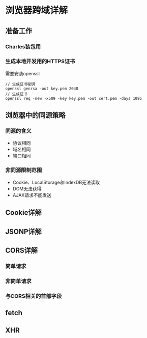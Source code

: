 # 浏览器跨域详解

## 准备工作
### Charles装包用

### 生成本地开发用的HTTPS证书

需要安装openssl
	
	// 生成证书秘钥
	openssl genrsa -out key.pem 2048
	// 生成证书
	openssl req -new -x509 -key key.pem -out cert.pem -days 1095

## 浏览器中的同源策略

### 同源的含义

* 协议相同
* 域名相同
* 端口相同

### 非同源限制范围

* Cookie、LocalStorage和IndexDB无法读取
* DOM无法获得
* AJAX请求不能发送


## Cookie详解

## JSONP详解

## CORS详解

### 简单请求

### 非简单请求

### 与CORS相关的首部字段

## fetch

## XHR

